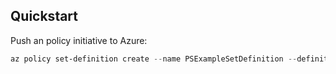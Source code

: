 ## Quickstart
Push an policy initiative to Azure:

```powershell
az policy set-definition create --name PSExampleSetDefinition --definitions '{PATHTOINITIATIVE}\policyset-definition.json' --management-group {MANAGEMENTGROUPNAME}
```
